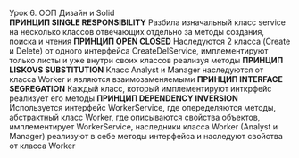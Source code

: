 Урок 6. ООП Дизайн и Solid\
**ПРИНЦИП SINGLE RESPONSIBILITY**
Разбила изначальный класс service на несколько классов отвечающих отдельно за методы создания,
поиска и чтения
**ПРИНЦИП OPEN CLOSED**
Наследуются 2 класса (Create и Delete) от одного интерфейса CreateDelService, имплементируют только листы
и уже внутри своих классов реализуя методы
**ПРИНЦИП LISKOVS SUBSTITUTION**
Класс Analyst и Manager наследуются от класса Worker и являются взаимозаменяемыми
**ПРИНЦИП INTERFACE SEGREGATION**
Каждый класс, который имплементируют инткрфейс реализует его методы
**ПРИНЦИП DEPENDENCY INVERSION**
Используется интерфейс WorkerService, где опеределяются методы, абстрактный класс Worker, где описываются
свойства объектов, имплементирует WorkerService, наследники класса Worker (Analyst и Manager) реализуют в себе
методы интерфейса и наследуют свойства от класса Worker
